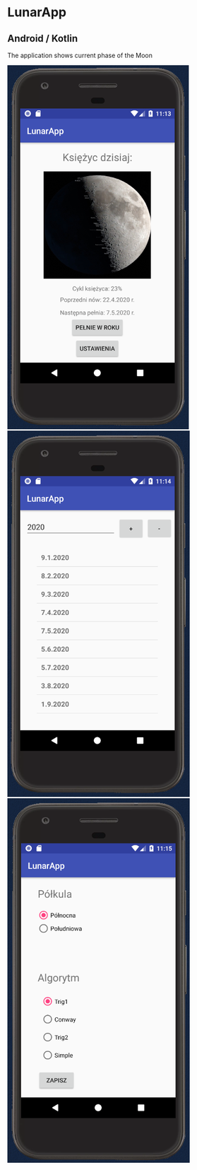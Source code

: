 # LunarApp

## Android / Kotlin

The application shows current phase of the Moon

![MainActivity](https://github.com/TheTerabit/LunarApp/blob/master/lunarapp1.png)
![FullMoonsActivity](https://github.com/TheTerabit/LunarApp/blob/master/lunarapp2.png)
![SettingsActivity](https://github.com/TheTerabit/LunarApp/blob/master/lunarapp3.png)
